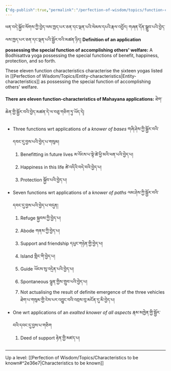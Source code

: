 ```yaml
---
{"dg-publish":true,"permalink":"/perfection-of-wisdom/topics/function-characteristics/"}
---
```


ཕན་བདེ་སྐྱོབ་སོགས་ཀྱི་བྱེད་ལས་ཁྱད་པར་ཅན་དང་ལྡན་པའི་སེམས་དཔའི་རྣལ་འབྱོར། གཞན་དོན་སྒྲུབ་པའི་བྱེད་ལས་ཁྱད་པར་ཅན་དང་ལྡན་པའི་སྦྱོར་བའི་མཚན་ཉིད།
**Definition of an application possessing the special function of accomplishing others' welfare:** A Bodhisattva yoga possessing the special functions of benefit, happiness, protection, and so forth.

These eleven function characteristics characterise the sixteen yogas listed in [[Perfection of Wisdom/Topics/Entity-characteristics\|Entity-characteristics]] as possessing the special function of accomplishing others' welfare.

**There are eleven function-characteristics of Mahayana applications:** 
ཐེག་ཆེན་གྱི་སྦྱོར་བའི་བྱེད་མཚན་དེ་ལ་བཅུ་གཅིག་ཏུ་ཡོད་དེ།
- Three functions wrt applications of a *knower of bases* གཞི་ཤེས་ཀྱི་སྦྱོར་བའི་དབང་དུ་བྱས་པའི་བྱེད་པ་གསུམ།
	1. Benefitting in future lives མ་འོངས་པ་སྟེ་ཚེ་ཕྱི་མའི་ཕན་པའི་བྱེད་པ།
	2. Happiness in this life ཚེ་འདིའི་བདེ་བའི་བྱེད་པ།
	3. Protection སྐྱོབ་པའི་བྱེད་པ།
- Seven functions wrt applications of a *knower of paths* ལམ་ཤེས་ཀྱི་སྦྱོར་བའི་དབང་དུ་བྱས་པའི་བྱེད་པ་བདུན།
	1. Refuge སྐྱབས་ཀྱི་བྱེད་པ།
	2. Abode གནས་ཀྱི་བྱེད་པ།
	3. Support and friendship དཔུང་གཉེན་གྱི་བྱེད་པ།
	4. Island གླིང་གི་བྱེད་པ།
	5. Guide ཡོངས་སུ་འདྲེན་པའི་བྱེད་པ།
	6. Spontaneous ལྷུན་གྱིས་གྲུབ་པའི་བྱེད་པ།
	7. Not actualising the result of definite emergence of the three vehicles
	   ཐེག་པ་གསུམ་གྱི་ངེས་པར་འབྱུང་བའི་འབྲས་བུ་མངོན་དུ་མི་བྱེད་པ།
- One wrt applications of an *exalted knower of all aspects* རྣམ་མཁྱེན་གྱི་སྦྱོར་བའི་དབང་དུ་བྱས་པ་གཅིག
	1. Deed of support རྟེན་གྱི་མཛད་པ།



---
Up a level: [[Perfection of Wisdom/Topics/Characteristics to be known#^2e36e7\|Characteristics to be known]]